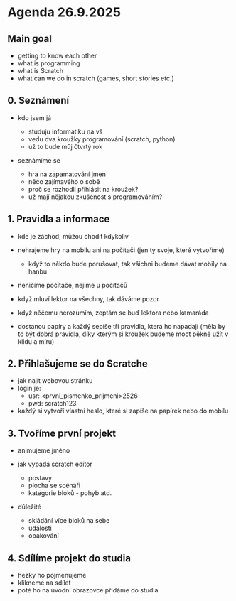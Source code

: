# Agenda 26.9.2025

## Main goal

- getting to know each other
- what is programming 
- what is Scratch
- what can we do in scratch (games, short stories etc.)

## 0. Seznámení

- kdo jsem já 
  - studuju informatiku na vš
  - vedu dva kroužky programování (scratch, python)
  - už to bude můj čtvrtý rok

- seznámíme se 
  - hra na zapamatování jmen
  - něco zajímavého o sobě
  - proč se rozhodli přihlásit na kroužek?
  - už mají nějakou zkušenost s programováním?

## 1. Pravidla a informace

- kde je záchod, můžou chodit kdykoliv
- nehrajeme hry na mobilu ani na počítači (jen ty svoje, které vytvoříme)
  - když to někdo bude porušovat, tak všichni budeme dávat mobily na hanbu
- neničíme počítače, nejíme u počítačů
- když mluví lektor na všechny, tak dáváme pozor
- když něčemu nerozumím, zeptám se buď lektora nebo kamaráda

- dostanou papíry a každý sepíše tři pravidla, která ho napadají (měla by to být dobrá pravidla, díky kterým si kroužek budeme moct pěkně užít v klidu a míru)

## 2. Přihlašujeme se do Scratche

- jak najít webovou stránku
- login je:
  - usr: <jmeno><prvni_pismenko_prijmeni>2526
  - pwd: scratch123
- každý si vytvoří vlastní heslo, které si zapíše na papírek nebo do mobilu

## 3. Tvoříme první projekt

- animujeme jméno

- jak vypadá scratch editor
  - postavy
  - plocha se scénáři
  - kategorie bloků - pohyb atd.

- důležité
  - skládání více bloků na sebe
  - události
  - opakování

## 4. Sdílíme projekt do studia

- hezky ho pojmenujeme
- klikneme na sdílet
- poté ho na úvodní obrazovce přidáme do studia